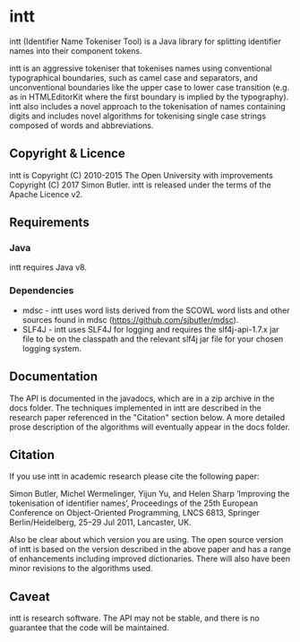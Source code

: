 # intt

intt (Identifier Name Tokeniser Tool) is a Java library for splitting 
identifier names into their component tokens.

intt is an aggressive tokeniser that tokenises names using conventional 
typographical boundaries, such as camel case and separators, and 
unconventional boundaries like the upper case to lower case transition 
(e.g. as in HTMLEditorKit where the first boundary is implied by the 
typography). intt also includes a novel approach to the tokenisation of
names containing digits and includes novel algorithms 
for tokenising single case strings composed of words and abbreviations.
 
## Copyright & Licence
intt is Copyright (C) 2010-2015 The Open University with improvements 
Copyright (C) 2017 Simon Butler. intt is released under the terms of 
the Apache Licence v2.

## Requirements
### Java
intt requires Java v8. 
### Dependencies
* mdsc - intt uses word lists derived from the SCOWL word lists and other 
sources found in mdsc (https://github.com/sjbutler/mdsc).
* SLF4J - intt uses SLF4J for logging and requires the slf4j-api-1.7.x jar file 
to be on the classpath and the relevant slf4j jar file for your chosen logging 
system.

## Documentation
The API is documented in the javadocs, which are in a zip archive in the docs 
folder. The techniques implemented in intt are described in the research paper 
referenced in the "Citation" section below. A more detailed prose description 
of the algorithms will eventually appear in the docs folder.

## Citation
If you use intt in academic research please cite the following paper:

   Simon Butler, Michel Wermelinger, Yijun Yu, and Helen Sharp 
   ‘Improving the tokenisation of identifier names’, 
   Proceedings of the 25th European Conference on Object-Oriented Programming, 
   LNCS 6813, Springer Berlin/Heidelberg, 25–29 Jul 2011, Lancaster, UK.

Also be clear about which version you are using. The open source version of intt 
is based on the version described in the above paper and has a range of 
enhancements including improved dictionaries. There will also have been minor
revisions to the algorithms used. 

## Caveat

intt is research software. The API may not be stable, and there is no guarantee 
that the code will be maintained.


